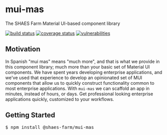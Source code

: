 # mui-mas

The SHAES Farm Material UI-based component library

[![build status](https://github.com/shaes-farm/mui-mas/actions/workflows/build-n-test.yml/badge.svg)](https://github.com/shaes-farm/mui-mas/actions/workflows/build-n-test.yml)
[![coverage status](https://coveralls.io/repos/github/shaes-farm/mui-mas/badge.svg?branch=main)](https://coveralls.io/github/shaes-farm/mui-mas?branch=main)
[![vulnerabilities](https://snyk.io/test/github/shaes-farm/mui-mas/badge.svg)](https://snyk.io/test/github/shaes-farm/mui-mas)

## Motivation

In Spanish "mui mas" means "much more", and that is what we provide in this component library; much more than your basic set of Material UI components. We have spent years developing enterprise applications, and we've used that experience to develop an opinionated set of MUI components that allow us to quickly construct functionality common to most enterprise applications. With <code>mui-mas</code> we can scaffold an app in minutes, instead of hours, or days. Get professional looking enterprise applications quickly, customized to your workflows.

## Getting Started

<pre>
$ npm install @shaes-farm/mui-mas
</pre>
